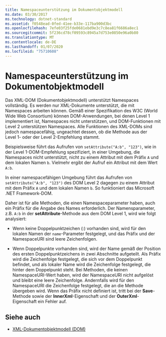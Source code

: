 ```yaml
---
title: Namespaceunterstützung im Dokumentobjektmodell
ms.date: 03/30/2017
ms.technology: dotnet-standard
ms.assetid: f0548ead-0fed-41ee-b33e-117ba900d3bc
ms.openlocfilehash: 7efe03f25fde0681ebd9e3c7c8ea81f6686a8ec1
ms.sourcegitcommit: 5f236cd78cf09593c8945a7d753e0850e96a0b80
ms.translationtype: MT
ms.contentlocale: de-DE
ms.lasthandoff: 01/07/2020
ms.locfileid: "75710608"
---
```

# <a name="namespace-support-in-the-dom"></a>Namespaceunterstützung im Dokumentobjektmodell
Das XML-DOM (Dokumentobjektmodell) unterstützt Namespaces vollständig. Es werden nur XML-Dokumente unterstützt, die mit Namespaces arbeiten können. Gemäß einer Spezifikation des W3C (World Wide Web Consortium) können DOM-Anwendungen, bei denen Level 1 implementiert ist, Namespaces nicht unterstützen, und DOM-Funktionen mit Level 2 unterstützen Namespaces. Alle Funktionen des XML-DOMs sind jedoch namespacefähig, ungeachtet dessen, ob die Methode aus der Level 1- oder der Level 2-Empfehlung stammt.  
  
 Beispielsweise führt das Aufrufen von `setAttribute("A:b", "123")`, wie in der Level 1-DOM-Empfehlung spezifiziert, in einer Umgebung, die Namespaces nicht unterstützt, nicht zu einem Attribut mit dem Präfix `A` und dem lokalen Namen `b`. Vielmehr ergibt der Aufruf ein Attribut mit dem Wert `A:b`.  
  
 In einer namespacefähigen Umgebung führt das Aufrufen von `setAttribute("A:b", "123")` des DOM Level 2 dagegen zu einem Attribut mit dem Präfix `A` und dem lokalen Namen `b`. So funktioniert das Microsoft .NET Framework-DOM.  
  
 Daher ist für alle Methoden, die einen Namespaceparameter haben, auch ein Präfix für die Angabe des Names erforderlich. Der Namensparameter, z.B. `A:b` in der **setAttribute**-Methode aus dem DOM Level 1, wird wie folgt analysiert:  
  
- Wenn keine Doppelpunktzeichen (:) vorhanden sind, wird für den lokalen Namen der `name`-Parameter festgelegt, und das Präfix und der NamespaceURI sind leere Zeichenfolgen.  
  
- Wenn Doppelpunkte vorhanden sind, wird der Name gemäß der Position des ersten Doppelpunktzeichens in zwei Abschnitte aufgeteilt. Als Präfix wird die Zeichenfolge festgelegt, die sich vor dem Doppelpunkt befindet, und als lokaler Name wird die Zeichenfolge festgelegt, die hinter dem Doppelpunkt steht. Bei Methoden, die keinen NamespaceURI-Wert haben, wird der NamespaceURI nicht aufgelöst und bleibt eine leere Zeichenfolge. Andernfalls wird für den NamespaceURI die Zeichenfolge festgelegt, die an die Methode übergeben wird. Wenn das Präfix nicht definiert ist, tritt bei der **Save**-Methode sowie der **InnerXml**-Eigenschaft und der **OuterXml**-Eigenschaft ein Fehler auf.  
  
## <a name="see-also"></a>Siehe auch

- [XML-Dokumentobjektmodell (DOM)](../../../../docs/standard/data/xml/xml-document-object-model-dom.md)
